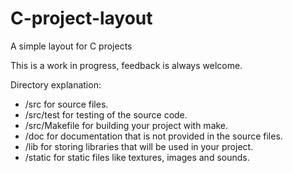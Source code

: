# C-project-layout
A simple layout for C projects

This is a work in progress, feedback is always welcome.

Directory explanation:
- /src for source files.
- /src/test for testing of the source code.
- /src/Makefile for building your project with make.
- /doc for documentation that is not provided in the source files.
- /lib for storing libraries that will be used in your project.
- /static for static files like textures, images and sounds.

